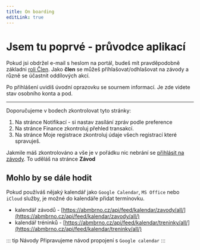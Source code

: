 ```yaml
---
title: On boarding
editLink: true
---
```


# Jsem tu poprvé - průvodce aplikací

Pokud jsi obdržel e-mail s heslom na portál, budeš mít pravděpodobně základni [roli Člen](role-v-aplikaci). Jako **člen** se můžeš příhlašovat/odhlašovat na závody
a různě se účastnit oddílových akcí.

Po přihlášení uvidíš úvodní oprazovku se sournem informací. Je zde videte stav osobního konta a pod.

----

Doporučujeme v bodech zkontrolovat tyto stránky:
1. Na stránce Notifikací - si nastav zasílání zpráv podle preference
2. Na stránce Finance zkontroluj přehled transakcí.
3. Na stránce Moje registrace zkontroluj údaje všech registrací které spravuješ.

Jakmile máš zkontrolováno a vše je v pořádku nic nebrání se [přihlásit na závody](jak-se-prihlasit-na-oris-zavod). To uděláš na stránce **Závod**

## Mohlo by se dále hodit

Pokud používáš nějaký kalendář jako `Google Calendar`, `MS Office` nebo `iCloud` služby, je možné do kalendáře přidat termínovku.
 - kalendář závodů - [https://abmbrno.cz/api/feed/kalendar/zavody/all/](https://abmbrno.cz/api/feed/kalendar/zavody/all/)
 - kalendář tréninků - [https://abmbrno.cz/api/feed/kalendar/treninky/all/](https://abmbrno.cz/api/feed/kalendar/treninky/all/)

::: tip Návody
Připravujeme návod propojení s `Google calendar`
:::
